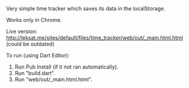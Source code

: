 Very simple time tracker which saves its data in the localStorage.

Works only in Chrome.

Live version: http://leksat.me/sites/default/files/time_tracker/web/out/_main.html.html (could be outdated)

To run (using Dart Editor):
1.  Run Pub Install (if it not ran automatically).
2.  Run "build.dart".
3.  Run "web/out/_main.html.html".
